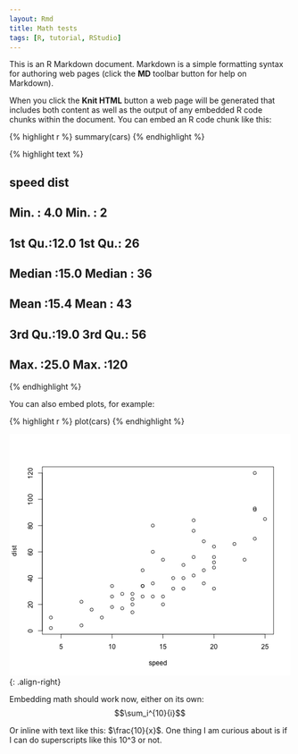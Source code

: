 ```yaml
---
layout: Rmd
title: Math tests
tags: [R, tutorial, RStudio]
---
```





This is an R Markdown document. Markdown is a simple formatting syntax for authoring web pages (click the **MD** toolbar button for help on Markdown).

When you click the **Knit HTML** button a web page will be generated that includes both content as well as the output of any embedded R code chunks within the document. You can embed an R code chunk like this:


{% highlight r %}
summary(cars)
{% endhighlight %}



{% highlight text %}
##      speed           dist    
##  Min.   : 4.0   Min.   :  2  
##  1st Qu.:12.0   1st Qu.: 26  
##  Median :15.0   Median : 36  
##  Mean   :15.4   Mean   : 43  
##  3rd Qu.:19.0   3rd Qu.: 56  
##  Max.   :25.0   Max.   :120
{% endhighlight %}


You can also embed plots, for example:


{% highlight r %}
plot(cars)
{% endhighlight %}

![plot of chunk unnamed-chunk-2](plots/test_math-unnamed-chunk-2.png)
{: .align-right}

Embedding math should work now, either on its own:
$$\sum_i^{10}{i}$$

Or inline with text like this: $\frac{10}{x}$. One thing I am curious about is if I can do superscripts like this 10^3 or not.
